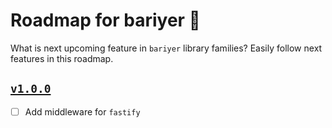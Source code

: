 # Roadmap for bariyer 🚧

What is next upcoming feature in `bariyer` library families? Easily follow next features in this roadmap.


## [`v1.0.0`](https://github.com/Asim-Tahir/bariyer/milestone/1)

- [ ] Add middleware for `fastify`